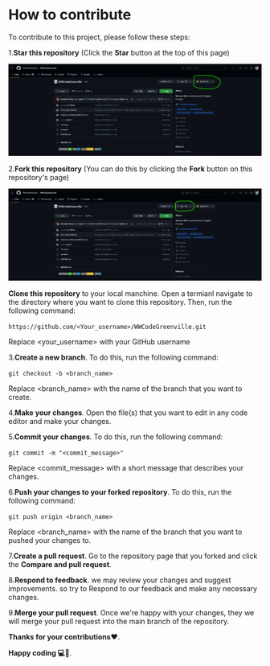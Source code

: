 # How to contribute

To contribute to this project, please follow these steps:

1.**Star  this repository** (Click the **Star** button at the top of this page)

![Point to a star button](/assets/readme/StarRepo.png)

2.**Fork this repository** (You can do this by clicking the **Fork** button on this repository's page)

![Point to a fork button](/assets/readme/forkRepo.png)

**Clone this repository** to your local manchine. Open a termianl navigate to the directory where you want to clone this repository. Then, run the following command:

`https://github.com/<Your_username>/WWCodeGreenville.git`

Replace <your_username> with your GitHub username

3.**Create a new branch**. To do this, run the following command:

`git checkout -b <branch_name>`

Replace <branch_name> with the name of the branch that you want to create.

4.**Make your changes**. Open the file(s) that you want to edit in any code editor and make your changes.

5.**Commit your changes**. To do this, run the following command:

`git commit -m "<commit_message>"`

Replace <commit_message> with a short message that describes your changes.

6.**Push your changes to your forked repository**. To do this, run the following command:

`git push origin <branch_name>`

Replace <branch_name> with the name of the branch that you want to pushed your changes to.

7.**Create a pull request**. Go to the repository page that you forked and click the **Compare and pull request**.

8.**Respond to feedback**. we may review your changes and suggest improvements. so try to Respond to our feedback and make any necessary changes.

9.**Merge your pull request**. Once we're happy with your changes, they we will merge your pull request into the main branch of the repository.

**Thanks for your contributions❤️**.

**Happy coding 💻🥳**.
